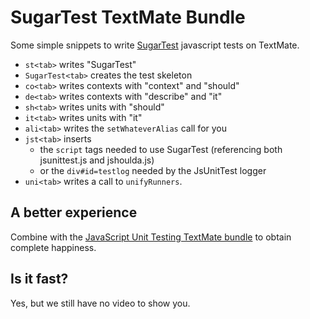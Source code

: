 # SugarTest TextMate Bundle

Some simple snippets to write [SugarTest](http://sugartest.scriptia.net) javascript tests on TextMate.

* `st<tab>` writes "SugarTest"
* `SugarTest<tab>` creates the test skeleton
* `co<tab>` writes contexts with "context" and "should"
* `de<tab>` writes contexts with "describe" and "it"
* `sh<tab>` writes units with "should"
* `it<tab>` writes units with "it"
* `ali<tab>` writes the `setWhateverAlias` call for you
* `jst<tab>` inserts
  * the `script` tags needed to use SugarTest (referencing both jsunittest.js and jshoulda.js)
  * or the `div#id=testlog` needed by the JsUnitTest logger
* `uni<tab>` writes a call to `unifyRunners`.

## A better experience

Combine with the [JavaScript Unit Testing TextMate bundle](http://github.com/drnic/javascript-unittest-tmbundle/tree/master) to obtain complete happiness.

## Is it fast?

Yes, but we still have no video to show you.
